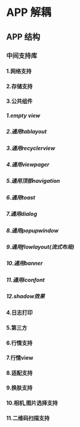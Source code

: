 # APP 解耦

## APP 结构
### 中间支持库
#### 1.网络支持
#### 2.存储支持
#### 3.公共组件
##### 1.empty view
##### 2.通用tablayout
##### 3.通用recyclerview
##### 4.通用viewpager
##### 5.通用顶部navigation
##### 6.通用toast
##### 7.通用dialog
##### 8.通用popupwindow
##### 9.通用flowlayout(流式布局)
##### 10.通用banner
##### 11.通用iconfont
##### 12.shadow效果
#### 4.日志打印
#### 5.第三方
#### 6.行情支持
#### 7.行情view
#### 8.适配支持
#### 9.换肤支持
#### 10.相机,图片选择支持
#### 11.二维码扫描支持
 